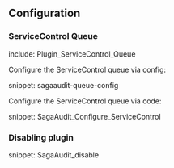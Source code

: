 ## Configuration


### ServiceControl Queue

include: Plugin_ServiceControl_Queue

Configure the ServiceControl queue via config:

snippet: sagaaudit-queue-config

Configure the ServiceControl queue via code:

snippet: SagaAudit_Configure_ServiceControl


### Disabling plugin

snippet: SagaAudit_disable